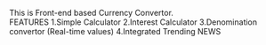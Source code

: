 This is Front-end based Currency Convertor.
<br>
<h> FEATURES</h>
1.Simple Calculator
2.Interest Calculator
3.Denomination convertor (Real-time values)
4.Integrated Trending NEWS
